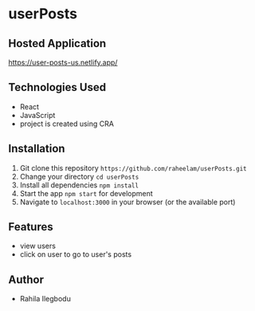 # userPosts

## Hosted Application

https://user-posts-us.netlify.app/

## Technologies Used

- React
- JavaScript
- project is created using CRA

## Installation

1.  Git clone this repository `https://github.com/raheelam/userPosts.git`
2.  Change your directory `cd userPosts`
3.  Install all dependencies `npm install`
4.  Start the app `npm start` for development
5.  Navigate to `localhost:3000` in your browser (or the available port)

## Features

- view users
- click on user to go to user's posts

## Author

- Rahila Ilegbodu
